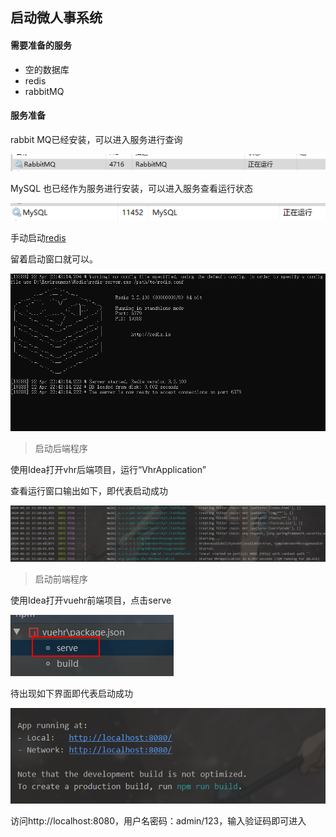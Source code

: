 
## 启动微人事系统



#### 需要准备的服务

- 空的数据库
- redis
- rabbitMQ



#### 服务准备

rabbit MQ已经安装，可以进入服务进行查询

![image-20200422230849413](..\photo/image-20200422230849413.png)

MySQL 也已经作为服务进行安装，可以进入服务查看运行状态

![image-20200422230551266](..\photo/image-20200422230551266.png)

手动启动[redis](‪D:\Environment\Redis\redis-server.exe)

留着启动窗口就可以。

![image-20200422230913729](..\photo/image-20200422230913729.png)



> 启动后端程序

使用Idea打开vhr后端项目，运行“VhrApplication”

查看运行窗口输出如下，即代表启动成功

![image-20200422231057787](..\photo/image-20200422231057787.png)





>  启动前端程序

使用Idea打开vuehr前端项目，点击serve

![image-20200422231311973](..\photo/image-20200422231311973.png)

待出现如下界面即代表启动成功

![image-20200422231358798](..\photo/image-20200422231358798.png)



访问http://localhost:8080，用户名密码：admin/123，输入验证码即可进入